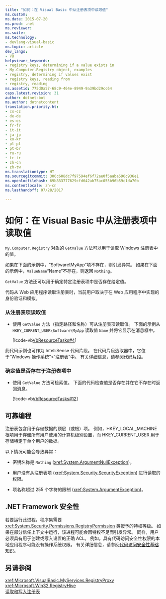 ```yaml
---
title: "如何：在 Visual Basic 中从注册表项中读取值"
ms.custom: 
ms.date: 2015-07-20
ms.prod: .net
ms.reviewer: 
ms.suite: 
ms.technology:
- devlang-visual-basic
ms.topic: article
dev_langs:
- VB
helpviewer_keywords:
- registry keys, determining if a value exists in
- My.Computer.Registry object, examples
- registry, determining if values exist
- registry keys, reading from
- registry, reading
ms.assetid: 775d0a57-68c9-464e-8949-9a39bd29cc64
caps.latest.revision: 31
author: dotnet-bot
ms.author: dotnetcontent
translation.priority.ht:
- cs-cz
- de-de
- es-es
- fr-fr
- it-it
- ja-jp
- ko-kr
- pl-pl
- pt-br
- ru-ru
- tr-tr
- zh-cn
- zh-tw
ms.translationtype: HT
ms.sourcegitcommit: 306c608dc7f97594ef6f72ae0f5aaba596c936e1
ms.openlocfilehash: 69b833777629cfd642ab75ac055b96b59c1da70b
ms.contentlocale: zh-cn
ms.lasthandoff: 07/28/2017

---
```

# <a name="how-to-read-a-value-from-a-registry-key-in-visual-basic"></a>如何：在 Visual Basic 中从注册表项中读取值
`My.Computer.Registry` 对象的 `GetValue` 方法可以用于读取 Windows 注册表中的值。  
  
 如果在下面的示例中，“Software\MyApp”项不存在，则引发异常。 如果在下面的示例中，`ValueName`“Name”不存在，则返回 `Nothing`。  
  
 `GetValue` 方法还可以用于确定特定注册表项中是否存在给定值。  
  
 代码从 Web 应用程序读取注册表时，当前用户取决于在 Web 应用程序中实现的身份验证和模拟。  
  
### <a name="to-read-a-value-from-a-registry-key"></a>从注册表项读取值  
  
-   使用 `GetValue` 方法（指定路径和名称）可从注册表项读取值。 下面的示例从 `HKEY_CURRENT_USER\Software\MyApp` 读取值 `Name` 并将它显示在消息框中。  
  
     [!code-vb[VbResourceTasks#4](../../../../visual-basic/developing-apps/programming/computer-resources/codesnippet/VisualBasic/how-to-read-a-value-from-a-registry-key_1.vb)]  
  
 此代码示例也可作为 IntelliSense 代码片段。 在代码片段选取器中，它位于“Windows 操作系统”>“注册表”中。 有关详细信息，请参阅[代码片段](/visualstudio/ide/code-snippets)。  
  
### <a name="to-determine-whether-a-value-exists-in-a-registry-key"></a>确定值是否存在于注册表项中  
  
-   使用 `GetValue` 方法可检索值。 下面的代码检查值是否存在并在它不存在时返回消息。  
  
     [!code-vb[VbResourceTasks#12](../../../../visual-basic/developing-apps/programming/computer-resources/codesnippet/VisualBasic/how-to-read-a-value-from-a-registry-key_2.vb)]  
  
## <a name="robust-programming"></a>可靠编程  
 注册表包含用于存储数据的顶层（或根）项。 例如，HKEY_LOCAL_MACHINE 根项用于存储所有用户使用的计算机级别设置，而 HKEY_CURRENT_USER 用于存储特定于单个用户的数据。  
  
 以下情况可能会导致异常：  
  
-   密钥名称是 `Nothing` (<xref:System.ArgumentNullException>)。  
  
-   用户没有从注册表项 (<xref:System.Security.SecurityException>) 进行读取的权限。  
  
-   项名称超过 255 个字符的限制 (<xref:System.ArgumentException>)。  
  
## <a name="net-framework-security"></a>.NET Framework 安全性  
 若要运行此进程，程序集需要 <xref:System.Security.Permissions.RegistryPermission> 类授予的特权等级。 如果在部分信任上下文中运行，该进程可能会因特权不足而引发异常。 同样，用户必须具有用于创建或写入设置的正确 ACL。 例如，具有代码访问安全性权限的本地应用程序可能没有操作系统权限。 有关详细信息，请参阅[代码访问安全性基础知识](https://msdn.microsoft.com/library/33tceax8)。  
  
## <a name="see-also"></a>另请参阅  
 <xref:Microsoft.VisualBasic.MyServices.RegistryProxy>   
 <xref:Microsoft.Win32.RegistryHive>   
 [读取和写入注册表](../../../../visual-basic/developing-apps/programming/computer-resources/reading-from-and-writing-to-the-registry.md)

